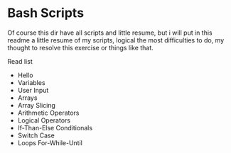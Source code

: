 # Bash Scripts

Of course this dir have all scripts and little resume, but i will put in this readme a little resume of my scripts, logical the most difficulties to do, my thought to resolve this exercise or things like that.

Read list
- Hello
- Variables
- User Input
- Arrays
- Array Slicing
- Arithmetic Operators
- Logical Operators 
- If-Than-Else Conditionals
- Switch Case
- Loops For-While-Until
